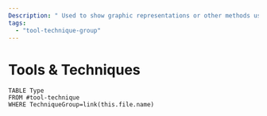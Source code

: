```yaml
---
Description: " Used to show graphic representations or other methods used to convey data and information"
tags:
  - "tool-technique-group"
---
```

# Tools & Techniques
```dataview
TABLE Type
FROM #tool-technique 
WHERE TechniqueGroup=link(this.file.name)
```

